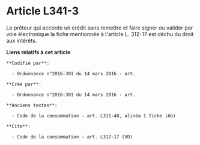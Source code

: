# Article L341-3

Le prêteur qui accorde un crédit sans remettre et faire signer ou valider par voie électronique la fiche mentionnée à
l'article L. 312-17 est déchu du droit aux intérêts.

**Liens relatifs à cet article**

	**Codifié par**:

	  - Ordonnance n°2016-301 du 14 mars 2016 - art.

	**Créé par**:

	  - Ordonnance n°2016-301 du 14 mars 2016 - art.

	**Anciens textes**:

	  - Code de la consommation - art. L311-48, alinéa 1 fiche (Ab)

	**Cite**:

	  - Code de la consommation - art. L312-17 (VD)
